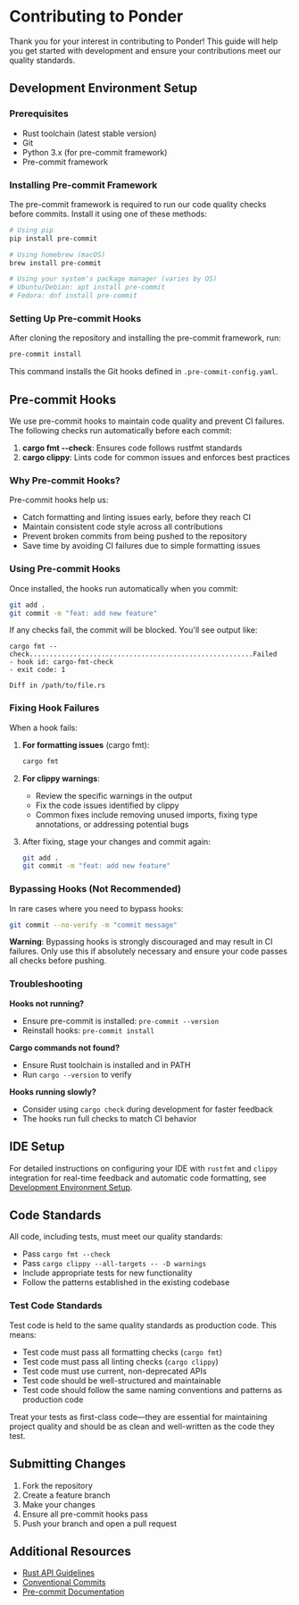 # Contributing to Ponder

Thank you for your interest in contributing to Ponder! This guide will help you get started with development and ensure your contributions meet our quality standards.

## Development Environment Setup

### Prerequisites

- Rust toolchain (latest stable version)
- Git
- Python 3.x (for pre-commit framework)
- Pre-commit framework

### Installing Pre-commit Framework

The pre-commit framework is required to run our code quality checks before commits. Install it using one of these methods:

```bash
# Using pip
pip install pre-commit

# Using homebrew (macOS)
brew install pre-commit

# Using your system's package manager (varies by OS)
# Ubuntu/Debian: apt install pre-commit
# Fedora: dnf install pre-commit
```

### Setting Up Pre-commit Hooks

After cloning the repository and installing the pre-commit framework, run:

```bash
pre-commit install
```

This command installs the Git hooks defined in `.pre-commit-config.yaml`.

## Pre-commit Hooks

We use pre-commit hooks to maintain code quality and prevent CI failures. The following checks run automatically before each commit:

1. **cargo fmt --check**: Ensures code follows rustfmt standards
2. **cargo clippy**: Lints code for common issues and enforces best practices

### Why Pre-commit Hooks?

Pre-commit hooks help us:
- Catch formatting and linting issues early, before they reach CI
- Maintain consistent code style across all contributions
- Prevent broken commits from being pushed to the repository
- Save time by avoiding CI failures due to simple formatting issues

### Using Pre-commit Hooks

Once installed, the hooks run automatically when you commit:

```bash
git add .
git commit -m "feat: add new feature"
```

If any checks fail, the commit will be blocked. You'll see output like:

```
cargo fmt --check........................................................Failed
- hook id: cargo-fmt-check
- exit code: 1

Diff in /path/to/file.rs
```

### Fixing Hook Failures

When a hook fails:

1. **For formatting issues** (cargo fmt):
   ```bash
   cargo fmt
   ```

2. **For clippy warnings**:
   - Review the specific warnings in the output
   - Fix the code issues identified by clippy
   - Common fixes include removing unused imports, fixing type annotations, or addressing potential bugs

3. After fixing, stage your changes and commit again:
   ```bash
   git add .
   git commit -m "feat: add new feature"
   ```

### Bypassing Hooks (Not Recommended)

In rare cases where you need to bypass hooks:

```bash
git commit --no-verify -m "commit message"
```

**Warning**: Bypassing hooks is strongly discouraged and may result in CI failures. Only use this if absolutely necessary and ensure your code passes all checks before pushing.

### Troubleshooting

**Hooks not running?**
- Ensure pre-commit is installed: `pre-commit --version`
- Reinstall hooks: `pre-commit install`

**Cargo commands not found?**
- Ensure Rust toolchain is installed and in PATH
- Run `cargo --version` to verify

**Hooks running slowly?**
- Consider using `cargo check` during development for faster feedback
- The hooks run full checks to match CI behavior

## IDE Setup

For detailed instructions on configuring your IDE with `rustfmt` and `clippy` integration for real-time feedback and automatic code formatting, see [Development Environment Setup](docs/DEVELOPMENT_SETUP.md).

## Code Standards

All code, including tests, must meet our quality standards:

- Pass `cargo fmt --check`
- Pass `cargo clippy --all-targets -- -D warnings`
- Include appropriate tests for new functionality
- Follow the patterns established in the existing codebase

### Test Code Standards

Test code is held to the same quality standards as production code. This means:

- Test code must pass all formatting checks (`cargo fmt`)
- Test code must pass all linting checks (`cargo clippy`)
- Test code must use current, non-deprecated APIs
- Test code should be well-structured and maintainable
- Test code should follow the same naming conventions and patterns as production code

Treat your tests as first-class code—they are essential for maintaining project quality and should be as clean and well-written as the code they test.

## Submitting Changes

1. Fork the repository
2. Create a feature branch
3. Make your changes
4. Ensure all pre-commit hooks pass
5. Push your branch and open a pull request

## Additional Resources

- [Rust API Guidelines](https://rust-lang.github.io/api-guidelines/)
- [Conventional Commits](https://www.conventionalcommits.org/)
- [Pre-commit Documentation](https://pre-commit.com/)